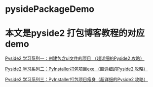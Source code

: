 # pysidePackageDemo
# 本文是pyside2 打包博客教程的对应demo

[Pyside2 学习系列一：创建包含ui文件的项目 （超详细的Pyside2 攻略）](https://blog.csdn.net/goldWave01/article/details/120157906) 

[Pyside2 学习系列二：PyInstaller打包项目exe （超详细的Pyside2 攻略）](https://blog.csdn.net/goldWave01/article/details/120454092)

[Pyside2 学习系列三：PyInstaller打包项目瘦身（超详细的Pyside2 攻略）](https://blog.csdn.net/goldWave01/article/details/120509125)
